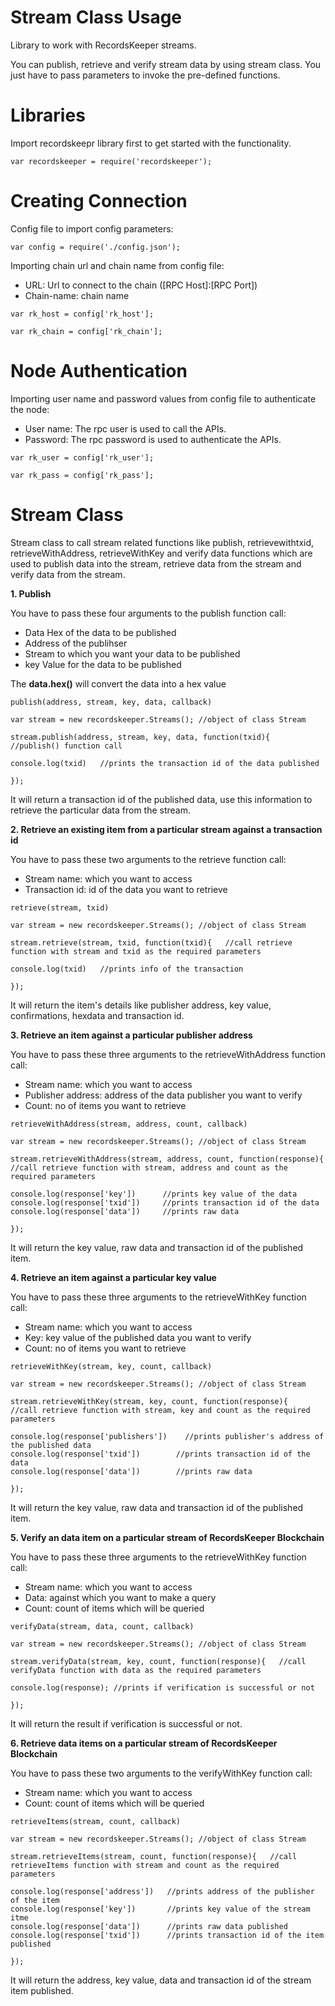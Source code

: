 Stream Class Usage 
========================

Library to work with RecordsKeeper streams.

You can publish, retrieve and verify stream data by using stream class.
You just have to pass parameters to invoke the pre-defined functions.

Libraries
=========

Import recordskeepr library first to get started with the functionality.

``` {.sourceCode .nodejs}
var recordskeeper = require('recordskeeper'); 
```

Creating Connection
===================

Config file to import config parameters:

``` {.sourceCode .nodejs}
var config = require('./config.json');
```

Importing chain url and chain name from config file:

-   URL: Url to connect to the chain (\[RPC Host\]:\[RPC Port\])
-   Chain-name: chain name

``` {.sourceCode .nodejs}
var rk_host = config['rk_host'];

var rk_chain = config['rk_chain'];
```

Node Authentication
===================

Importing user name and password values from config file to authenticate
the node:

-   User name: The rpc user is used to call the APIs.
-   Password: The rpc password is used to authenticate the APIs.

``` {.sourceCode .nodejs}
var rk_user = config['rk_user'];

var rk_pass = config['rk_pass'];
```

Stream Class
============

<div class="Stream">

Stream class to call stream related functions like publish,
retrievewithtxid, retrieveWithAddress, retrieveWithKey and verify data
functions which are used to publish data into the stream, retrieve data
from the stream and verify data from the stream.

</div>

**1. Publish**

You have to pass these four arguments to the publish function call:

-   Data Hex of the data to be published
-   Address of the publihser
-   Stream to which you want your data to be published
-   key Value for the data to be published

The **data.hex()** will convert the data into a hex value

``` {.sourceCode .nodejs}
publish(address, stream, key, data, callback)

var stream = new recordskeeper.Streams(); //object of class Stream   

stream.publish(address, stream, key, data, function(txid){       //publish() function call    

console.log(txid)   //prints the transaction id of the data published

});
```

It will return a transaction id of the published data, use this
information to retrieve the particular data from the stream.

**2. Retrieve an existing item from a particular stream against a
transaction id**

You have to pass these two arguments to the retrieve function call:

-   Stream name: which you want to access
-   Transaction id: id of the data you want to retrieve

``` {.sourceCode .nodejs}
retrieve(stream, txid)         

var stream = new recordskeeper.Streams(); //object of class Stream

stream.retrieve(stream, txid, function(txid){   //call retrieve function with stream and txid as the required parameters 

console.log(txid)   //prints info of the transaction

}); 
```

It will return the item's details like publisher address, key value,
confirmations, hexdata and transaction id.

**3. Retrieve an item against a particular publisher address**

You have to pass these three arguments to the retrieveWithAddress
function call:

-   Stream name: which you want to access
-   Publisher address: address of the data publisher you want to verify
-   Count: no of items you want to retrieve

``` {.sourceCode .nodejs}
retrieveWithAddress(stream, address, count, callback)

var stream = new recordskeeper.Streams(); //object of class Stream

stream.retrieveWithAddress(stream, address, count, function(response){   //call retrieve function with stream, address and count as the required parameters

console.log(response['key'])      //prints key value of the data
console.log(response['txid'])     //prints transaction id of the data
console.log(response['data'])     //prints raw data

}); 
```

It will return the key value, raw data and transaction id of the
published item.

**4. Retrieve an item against a particular key value**

You have to pass these three arguments to the retrieveWithKey function
call:

-   Stream name: which you want to access
-   Key: key value of the published data you want to verify
-   Count: no of items you want to retrieve

``` {.sourceCode .nodejs}
retrieveWithKey(stream, key, count, callback)

var stream = new recordskeeper.Streams(); //object of class Stream

stream.retrieveWithKey(stream, key, count, function(response){   //call retrieve function with stream, key and count as the required parameters

console.log(response['publishers'])    //prints publisher's address of the published data
console.log(response['txid'])        //prints transaction id of the data
console.log(response['data'])        //prints raw data

}); 
```

It will return the key value, raw data and transaction id of the
published item.

**5. Verify an data item on a particular stream of RecordsKeeper
Blockchain**

You have to pass these three arguments to the retrieveWithKey function
call:

-   Stream name: which you want to access
-   Data: against which you want to make a query
-   Count: count of items which will be queried

``` {.sourceCode .nodejs}
verifyData(stream, data, count, callback)

var stream = new recordskeeper.Streams(); //object of class Stream

stream.verifyData(stream, key, count, function(response){   //call verifyData function with data as the required parameters

console.log(response); //prints if verification is successful or not

});
```

It will return the result if verification is successful or not.

**6. Retrieve data items on a particular stream of RecordsKeeper
Blockchain**

You have to pass these two arguments to the verifyWithKey function call:

-   Stream name: which you want to access
-   Count: count of items which will be queried

``` {.sourceCode .nodejs}
retrieveItems(stream, count, callback)

var stream = new recordskeeper.Streams(); //object of class Stream

stream.retrieveItems(stream, count, function(response){   //call retrieveItems function with stream and count as the required parameters

console.log(response['address'])   //prints address of the publisher of the item
console.log(response['key'])       //prints key value of the stream itme
console.log(response['data'])      //prints raw data published
console.log(response['txid'])      //prints transaction id of the item published

}); 
```

It will return the address, key value, data and transaction id of the
stream item published.
